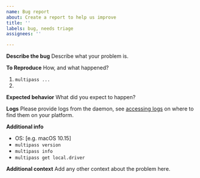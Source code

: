 ```yaml
---
name: Bug report
about: Create a report to help us improve
title: ''
labels: bug, needs triage
assignees: ''

---
```


**Describe the bug**
Describe what your problem is.

**To Reproduce**
How, and what happened?
1. `multipass ...`
1.

**Expected behavior**
What did you expect to happen?

**Logs**
Please provide logs from the daemon, see [accessing logs](https://canonical.com/multipass/docs/accessing-logs) on where to find them on your platform.

**Additional info**
 - OS: [e.g. macOS 10.15]
- `multipass version`
- `multipass info`
- `multipass get local.driver`

**Additional context**
Add any other context about the problem here.
